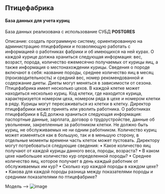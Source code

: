 ## Птицефабрика

#### База данных для учета куриц

База данных реализована с использование СУБД **POSTGRES**

Описание:
создать	программную	систему, ориентированную на администрацию птицефабрики и позволяющую работать с информацией о работниках фабрики и об имеющихся на ней курах. О каждой курице должна храниться следующая информация: вес, возраст, порода, количество ежемесячно получаемых от курицы яиц, а также информация о местонахождении курицы.
Сведения о породе включают в себя: название породы, среднее количество яиц в месяц (производительность) и средний вес, номер рекомендованной и содержание диеты. Диеты могут меняться в зависимости от сезона.
Птицефабрика имеет несколько цехов. В каждой клетке может находиться
несколько куриц. Код клетки, где находится курица, характеризуется номером цеха, номером ряда в цехе и номером клетки в ряду. Курицы могут пересаживаться из клетки в клетку.
Директор птицефабрики может принять или уволить работника. О работниках птицефабрики в БД должна храниться следующая информация: паспортные данные, зарплата, договор о трудоустройстве, данные об увольнении, закрепленные за работником клетки.
Не должно быть куриц, не обслуживаемых не ни одним работником. Количество куриц может изменяться как в большую, так и в меньшую сторону, в отдельные моменты времени часть клеток может пустовать.
Директору могут потребоваться следующие сведения: 
•	Какое количество яиц получают от каждой курицы данного веса, породы, возраста?
•	В каком цехе наибольшее количество кур определенной породы? •	Среднее количество яиц, которое получает в день каждый
работник от обслуживаемых им кур?
•	Сколько кур каждой породы в каждом цехе?
•	Какова для каждой породы разница между показателями породы и средними показателями по птицефабрике?


Модель --> ![image](https://user-images.githubusercontent.com/64501412/123071975-cb9aec00-d41d-11eb-8a59-ad177ab80379.png)
